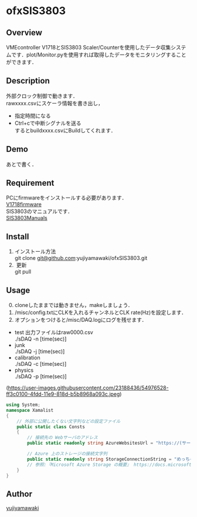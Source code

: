 # ofxSIS3803
## Overview
VMEcontroller V1718とSIS3803 Scaler/Counterを使用したデータ収集システムです．plot/Monitor.pyを使用すれば取得したデータをモニタリングすることができます．
## Description
外部クロック制御で動きます．  
rawxxxx.csvにスケーラ情報を書き出し，
- 指定時間になる
- Ctrl+cで中断シグナルを送る  
するとbuildxxxx.csvにBuildしてくれます．  
## Demo
あとで書く．  
## Requirement
PCにfirmwareをインストールする必要があります．  
[V1718firmware](http://www.caen.it/csite/CaenProd.jsp?idmod=417&parent=11)  
SIS3803のマニュアルです．  
[SIS3803Manuals](http://dasdevpc.triumf.ca/online/manuals/vme/sis3803.pdf)  
## Install
1. インストール方法  
git clone git@github.com:yujiyamawaki/ofxSIS3803.git  
2.  更新  
git pull  
## Usage
0. cloneしたままでは動きません，makeしましょう．
1. /misc/config.txtにCLKを入れるチャンネルとCLK rate(Hz)を設定します．  
2. オプションをつけると/misc/DAQ.logにログを残せます．  
- test 出力ファイルはraw0000.csv  
./sDAQ -n [time(sec)]  
- junk  
./sDAQ -j [time(sec)]  
- calibration  
./sDAQ -c [time(sec)]  
- physics  
./sDAQ -p [time(sec)]  

(https://user-images.githubusercontent.com/23188436/54976528-ff3c0100-4fdd-11e9-818d-b5b8968a093c.jpeg)


````csharp
using System;
namespace Xamalist
{
    // 外部に公開したくない文字列などの設定ファイル
    public static class Consts
    {
        // 接続先の Webサーバのアドレス
        public static readonly string AzureWebsitesUrl = "https://(サーバーのURL文字列).azurewebsites.net";

        // Azure 上のストレージの接続文字列
        public static readonly string StorageConnectionString = "めっちゃ長い接続文字列。Azureのポータルの「アクセスキー」から取って来てね";
        // 参照:『Microsoft Azure Storage の概要』 https://docs.microsoft.com/ja-jp/azure/storage/storage-introduction
    }
}
````
## Author
[yujiyamawaki](https://github.com/yujiyamawaki)  
